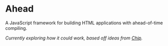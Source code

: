 # Ahead
A JavaScript framework for building HTML applications with ahead-of-time compiling.

*Currently exploring how it could work, based off ideas from [Chip](https://github.com/chip-js/chip/tree/chip2.0).*
